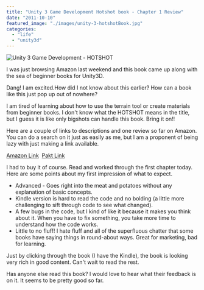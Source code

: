 ```yaml
---
title: "Unity 3 Game Development Hotshot book - Chapter 1 Review"
date: "2011-10-10"
featured_image: "./images/unity-3-hotshotBook.jpg"
categories: 
  - "life"
  - "unity3d"
---
```


![Unity 3 Game Development - HOTSHOT](./images/unity-3-hotshotBook.jpg "unity-3-hotshotBook")

I was just browsing Amazon last weekend and this book came up along with the sea of beginner books for Unity3D.

Dang! I am excited.How did I not know about this earlier? How can a book like this just pop up out of nowhere?

I am tired of learning about how to use the terrain tool or create materials from beginner books. I don't know what the HOTSHOT means in the title, but I guess it is like only bigshots can handle this book. Bring it on!!

Here are a couple of links to descriptions and one review so far on Amazon. You can do a search on it just as easily as me, but I am a proponent of being lazy with just making a link available.

[Amazon Link](http://www.amazon.com/Unity-Game-Development-Hotshot-ebook/dp/B005JYRL1S/ref=kinw_dp_ke?ie=UTF8&m=AG56TWVU5XWC2)  [Pakt Link](http://www.packtpub.com/unity-3-game-development-hotshot/book)

I had to buy it of course. Read and worked through the first chapter today. Here are some points about my first impression of what to expect.

- Advanced - Goes right into the meat and potatoes without any explanation of basic concepts.
- Kindle version is hard to read the code and no bolding (a little more challenging to sift through code to see what changed).
- A few bugs in the code, but I kind of like it because it makes you think about it. When you have to fix something, you take more time to understand how the code works.
- Little to no fluff! I hate fluff and all of the superfluous chatter that some books have saying things in round-about ways. Great for marketing, bad for learning.

Just by clicking through the book (I have the Kindle), the book is looking very rich in good content. Can't wait to read the rest.

Has anyone else read this book? I would love to hear what their feedback is on it. It seems to be pretty good so far.
